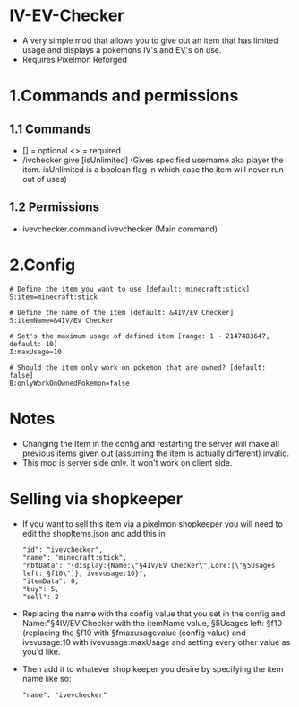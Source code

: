 # IV-EV-Checker
- A very simple mod that allows you to give out an item that has limited usage and displays a pokemons IV's and EV's on use.
- Requires Pixelmon Reforged

# 1.Commands and permissions
## 1.1 Commands 
- [] = optional <> = required
- /ivchecker give <username> [isUnlimited] (Gives specified username aka player the item. isUnlimited is a boolean flag in which case the item will never run out of uses)
## 1.2 Permissions 
- ivevchecker.command.ivevchecker (Main command)
# 2.Config
    # Define the item you want to use [default: minecraft:stick]
    S:item=minecraft:stick

    # Define the name of the item [default: &4IV/EV Checker]
    S:itemName=&4IV/EV Checker

    # Set's the maximum usage of defined item [range: 1 ~ 2147483647, default: 10]
    I:maxUsage=10

    # Should the item only work on pokemon that are owned? [default: false]
    B:onlyWorkOnOwnedPokemon=false
# Notes
- Changing the Item in the config and restarting the server will make all previous items given out (assuming the item is actually different) invalid. 
- This mod is server side only. It won't work on client side.
# Selling via shopkeeper
- If you want to sell this item via a pixelmon shopkeeper you will need to edit the shopItems.json and add this in
    
      "id": "ivevchecker",
      "name": "minecraft:stick",
      "nbtData": "{display:{Name:\"§4IV/EV Checker\",Lore:[\"§5Usages left: §f10\"]}, ivevusage:10}",
      "itemData": 0,
      "buy": 5,
      "sell": 2
- Replacing the name with the config value that you set in the config and Name:\"§4IV/EV Checker with the itemName value, §5Usages left: §f10 (replacing the §f10 with §fmaxusagevalue (config value) and ivevusage:10 with ivevusage:maxUsage and setting every other value as you'd like.
- Then add it to whatever shop keeper you desire by specifying the item name like so:
    
      "name": "ivevchecker"
